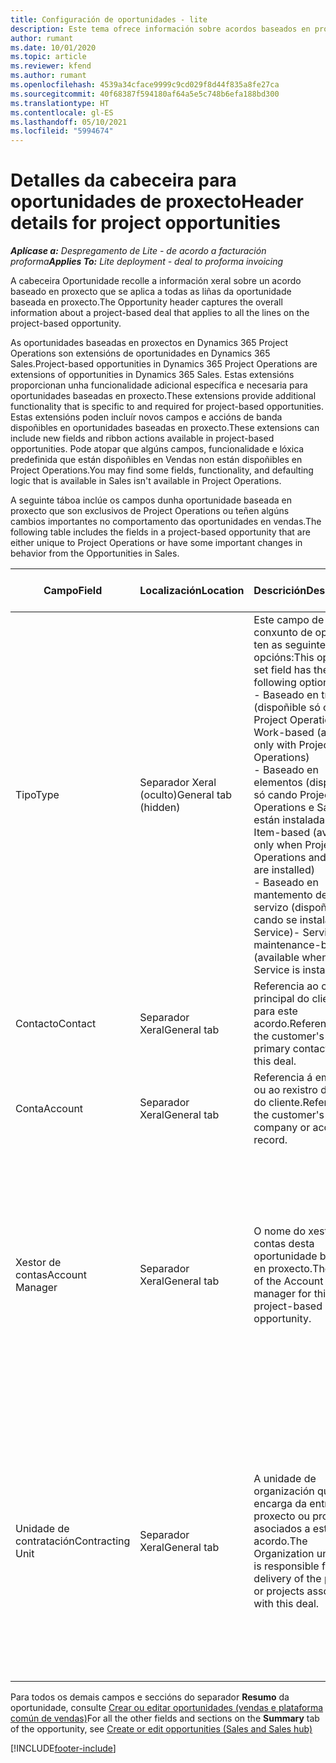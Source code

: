 ```yaml
---
title: Configuración de oportunidades - lite
description: Este tema ofrece información sobre acordos baseados en proxecto e liñas de oportunidade baseada en proxecto.
author: rumant
ms.date: 10/01/2020
ms.topic: article
ms.reviewer: kfend
ms.author: rumant
ms.openlocfilehash: 4539a34cface9999c9cd029f8d44f835a8fe27ca
ms.sourcegitcommit: 40f68387f594180af64a5e5c748b6efa188bd300
ms.translationtype: HT
ms.contentlocale: gl-ES
ms.lasthandoff: 05/10/2021
ms.locfileid: "5994674"
---
```

# <a name="header-details-for-project-opportunities"></a><span data-ttu-id="9312e-103">Detalles da cabeceira para oportunidades de proxecto</span><span class="sxs-lookup"><span data-stu-id="9312e-103">Header details for project opportunities</span></span>

<span data-ttu-id="9312e-104">_**Aplícase a:** Despregamento de Lite - de acordo a facturación proforma_</span><span class="sxs-lookup"><span data-stu-id="9312e-104">_**Applies To:** Lite deployment - deal to proforma invoicing_</span></span>

<span data-ttu-id="9312e-105">A cabeceira Oportunidade recolle a información xeral sobre un acordo baseado en proxecto que se aplica a todas as liñas da oportunidade baseada en proxecto.</span><span class="sxs-lookup"><span data-stu-id="9312e-105">The Opportunity header captures the overall information about a project-based deal that applies to all the lines on the project-based opportunity.</span></span>

<span data-ttu-id="9312e-106">As oportunidades baseadas en proxectos en Dynamics 365 Project Operations son extensións de oportunidades en Dynamics 365 Sales.</span><span class="sxs-lookup"><span data-stu-id="9312e-106">Project-based opportunities in Dynamics 365 Project Operations are extensions of opportunities in Dynamics 365 Sales.</span></span> <span data-ttu-id="9312e-107">Estas extensións proporcionan unha funcionalidade adicional específica e necesaria para oportunidades baseadas en proxecto.</span><span class="sxs-lookup"><span data-stu-id="9312e-107">These extensions provide additional functionality that is specific to and required for project-based opportunities.</span></span> <span data-ttu-id="9312e-108">Estas extensións poden incluír novos campos e accións de banda dispoñibles en oportunidades baseadas en proxecto.</span><span class="sxs-lookup"><span data-stu-id="9312e-108">These extensions can include new fields and ribbon actions available in project-based opportunities.</span></span> <span data-ttu-id="9312e-109">Pode atopar que algúns campos, funcionalidade e lóxica predefinida que están dispoñibles en Vendas non están dispoñibles en Project Operations.</span><span class="sxs-lookup"><span data-stu-id="9312e-109">You may find some fields, functionality, and defaulting logic that is available in Sales isn't available in Project Operations.</span></span>

<span data-ttu-id="9312e-110">A seguinte táboa inclúe os campos dunha oportunidade baseada en proxecto que son exclusivos de Project Operations ou teñen algúns cambios importantes no comportamento das oportunidades en vendas.</span><span class="sxs-lookup"><span data-stu-id="9312e-110">The following table includes the fields in a project-based opportunity that are either unique to Project Operations or have some important changes in behavior from the Opportunities in Sales.</span></span>

| <span data-ttu-id="9312e-111">**Campo**</span><span class="sxs-lookup"><span data-stu-id="9312e-111">**Field**</span></span> | <span data-ttu-id="9312e-112">**Localización**</span><span class="sxs-lookup"><span data-stu-id="9312e-112">**Location**</span></span> | <span data-ttu-id="9312e-113">**Descrición**</span><span class="sxs-lookup"><span data-stu-id="9312e-113">**Description**</span></span> | <span data-ttu-id="9312e-114">**Impacto descendente**</span><span class="sxs-lookup"><span data-stu-id="9312e-114">**Downstream impact**</span></span> |
| --- | --- | --- | --- |
| <span data-ttu-id="9312e-115">Tipo</span><span class="sxs-lookup"><span data-stu-id="9312e-115">Type</span></span> | <span data-ttu-id="9312e-116">Separador Xeral (oculto)</span><span class="sxs-lookup"><span data-stu-id="9312e-116">General tab (hidden)</span></span> | <span data-ttu-id="9312e-117">Este campo de conxunto de opcións ten as seguintes opcións:</span><span class="sxs-lookup"><span data-stu-id="9312e-117">This option set field has the following options:</span></span></br><span data-ttu-id="9312e-118">- Baseado en traballo (dispoñible só con Project Operations)</span><span class="sxs-lookup"><span data-stu-id="9312e-118">- Work-based (available only with Project Operations)</span></span></br><span data-ttu-id="9312e-119">- Baseado en elementos (dispoñible só cando Project Operations e Sales están instaladas)</span><span class="sxs-lookup"><span data-stu-id="9312e-119">- Item-based (available only when Project Operations and Sales are installed)</span></span></br><span data-ttu-id="9312e-120">- Baseado en mantemento de servizo (dispoñible cando se instala Field Service)</span><span class="sxs-lookup"><span data-stu-id="9312e-120">- Service maintenance-based (available when Field Service is installed)</span></span> | <span data-ttu-id="9312e-121">Cando usa Project Operations, este valor de campo configúrase automaticamente en **Baseado en traballo**, que clasifica a oportunidade como baseada en proxecto.</span><span class="sxs-lookup"><span data-stu-id="9312e-121">When you use Project Operations, this field value is automatically set to **Work-based** which classifies the Opportunity as project-based.</span></span> <span data-ttu-id="9312e-122">A oportunidade debe estar baseada en proxecto para activar todas as extensións e funcionalidades específicas do proxecto no proceso de vendas descendentes para este acordo.</span><span class="sxs-lookup"><span data-stu-id="9312e-122">An Opportunity should be project-based to enable all project-specific extensions and functionality in the downstream sales process for this deal.</span></span> |
| <span data-ttu-id="9312e-123">Contacto</span><span class="sxs-lookup"><span data-stu-id="9312e-123">Contact</span></span> | <span data-ttu-id="9312e-124">Separador Xeral</span><span class="sxs-lookup"><span data-stu-id="9312e-124">General tab</span></span> | <span data-ttu-id="9312e-125">Referencia ao contacto principal do cliente para este acordo.</span><span class="sxs-lookup"><span data-stu-id="9312e-125">Reference to the customer's primary contact for this deal.</span></span> | |
| <span data-ttu-id="9312e-126">Conta</span><span class="sxs-lookup"><span data-stu-id="9312e-126">Account</span></span> | <span data-ttu-id="9312e-127">Separador Xeral</span><span class="sxs-lookup"><span data-stu-id="9312e-127">General tab</span></span> | <span data-ttu-id="9312e-128">Referencia á empresa ou ao rexistro da conta do cliente.</span><span class="sxs-lookup"><span data-stu-id="9312e-128">Reference to the customer's company or account record.</span></span> | |
| <span data-ttu-id="9312e-129">Xestor de contas</span><span class="sxs-lookup"><span data-stu-id="9312e-129">Account Manager</span></span> | <span data-ttu-id="9312e-130">Separador Xeral</span><span class="sxs-lookup"><span data-stu-id="9312e-130">General tab</span></span> | <span data-ttu-id="9312e-131">O nome do xestor de contas desta oportunidade baseada en proxecto.</span><span class="sxs-lookup"><span data-stu-id="9312e-131">The name of the Account manager for this project-based opportunity.</span></span> | <span data-ttu-id="9312e-132">O xestor de contas é o responsable de xestionar a relación co cliente a través durante a realización deste proxecto.</span><span class="sxs-lookup"><span data-stu-id="9312e-132">The Account manager is responsible for managing the relationship with the customer through the completion of this project.</span></span> <span data-ttu-id="9312e-133">Baseada no rexistro de recursos reservables ligado ao xestor de contas, a unidade de contratación está predefinida.</span><span class="sxs-lookup"><span data-stu-id="9312e-133">Based on the bookable resource record tied to the Account manager, the contracting unit is defaulted.</span></span> |
| <span data-ttu-id="9312e-134">Unidade de contratación</span><span class="sxs-lookup"><span data-stu-id="9312e-134">Contracting Unit</span></span> | <span data-ttu-id="9312e-135">Separador Xeral</span><span class="sxs-lookup"><span data-stu-id="9312e-135">General tab</span></span> | <span data-ttu-id="9312e-136">A unidade de organización que se encarga da entrega do proxecto ou proxectos asociados a este acordo.</span><span class="sxs-lookup"><span data-stu-id="9312e-136">The Organization unit that is responsible for the delivery of the project or projects associated with this deal.</span></span> | <span data-ttu-id="9312e-137">A unidade de contratación é a división da empresa que completará os proxectos despois de pechar o acordo.</span><span class="sxs-lookup"><span data-stu-id="9312e-137">The contracting unit is the division of the company that will complete the project(s) after the deal is closed.</span></span> <span data-ttu-id="9312e-138">Cada unidade de contratación ten unha moeda e esta moeda úsase para informar dos custos estimados e reais incorridos durante o proxecto.</span><span class="sxs-lookup"><span data-stu-id="9312e-138">Every contracting unit has a currency, and this currency is used to report estimated and actual costs incurred during the project.</span></span> |

<span data-ttu-id="9312e-139">Para todos os demais campos e seccións do separador **Resumo** da oportunidade, consulte [Crear ou editar oportunidades (vendas e plataforma común de vendas)](/dynamics365/sales-enterprise/create-edit-opportunity-sales)</span><span class="sxs-lookup"><span data-stu-id="9312e-139">For all the other fields and sections on the **Summary** tab of the opportunity, see [Create or edit opportunities (Sales and Sales hub)](/dynamics365/sales-enterprise/create-edit-opportunity-sales)</span></span>


[!INCLUDE[footer-include](../../includes/footer-banner.md)]

